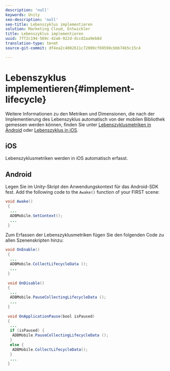 ```yaml
---
description: 'null'
keywords: Unity
seo-description: 'null'
seo-title: Lebenszyklus implementieren
solution: Marketing Cloud, Entwickler
title: Lebenszyklus implementieren
uuid: 7ff2c194-569c-42a6-922d-dccd2aa9eb8d
translation-type: tm+mt
source-git-commit: df4ea2c4002611c72009cf69598cbbb74b5c15c4

---
```



# Lebenszyklus implementieren{#implement-lifecycle}

Weitere Informationen zu den Metriken und Dimensionen, die nach der Implementierung des Lebenszyklus automatisch von der mobilen Bibliothek gemessen werden können, finden Sie unter [Lebenszyklusmetriken in Android](/help/android/metrics.md) oder [Lebenszyklus in iOS](/help/ios/metrics.md).

## iOS

Lebenszyklusmetriken werden in iOS automatisch erfasst.

## Android

Legen Sie im Unity-Skript den Anwendungskontext für das Android-SDK fest. Add the following code to the `Awake()` function of your FIRST scene:

```java
void Awake()
 {
  ...
  ADBMobile.SetContext();
  ...
 }
```

Zum Erfassen der Lebenszyklusmetriken fügen Sie den folgenden Code zu allen Szenenskripten hinzu:

```java
void OnEnable()
 {
  ...
  ADBMobile.CollectLifecycleData (); 
  ...
 }
 
 void OnDisable()
 {
  ...
  ADBMobile.PauseCollectingLifecycleData (); 
  ...
 }
  
 void OnApplicationPause(bool isPaused) 
 {
  ...
  if (isPaused) {
   ADBMobile.PauseCollectingLifecycleData (); 
  }  
  else {
   ADBMobile.CollectLifecycleData(); 
  }
  ...
 }
```

